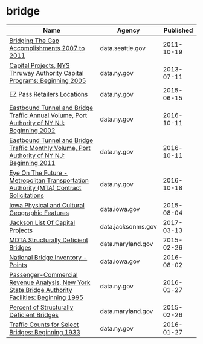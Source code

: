 # bridge

Name | Agency | Published
---- | ---- | ---------
[Bridging The Gap Accomplishments 2007 to 2011](../datasets/vsae-57cr.md) | data.seattle.gov | 2011-10-19
[Capital Projects, NYS Thruway Authority Capital Programs: Beginning 2005](../datasets/n5iq-rskv.md) | data.ny.gov | 2013-07-11
[EZ Pass Retailers Locations](../datasets/y59h-w6v4.md) | data.ny.gov | 2015-06-15
[Eastbound Tunnel and Bridge Traffic Annual Volume, Port Authority of NY NJ: Beginning 2002](../datasets/9ray-6dmy.md) | data.ny.gov | 2016-10-11
[Eastbound Tunnel and Bridge Traffic Monthly Volume, Port Authority of NY NJ: Beginning 2011](../datasets/5uvq-7ebw.md) | data.ny.gov | 2016-10-11
[Eye On The Future - Metropolitan Transportation Authority (MTA) Contract Solicitations](../datasets/e3e7-qwer.md) | data.ny.gov | 2016-10-18
[Iowa Physical and Cultural Geographic Features](../datasets/uedc-2fk7.md) | data.iowa.gov | 2015-08-04
[Jackson List Of Capital Projects](../datasets/cay5-ipen.md) | data.jacksonms.gov | 2017-03-13
[MDTA Structurally Deficient Bridges](../datasets/g2ds-rrjk.md) | data.maryland.gov | 2015-02-26
[National Bridge Inventory - Points](../datasets/idc9-ny42.md) | data.iowa.gov | 2016-08-02
[Passenger-Commercial Revenue Analysis, New York State Bridge Authority Facilities: Beginning 1995](../datasets/chh6-mt9c.md) | data.ny.gov | 2016-01-27
[Percent of Structurally Deficient Bridges](../datasets/ycg8-2z84.md) | data.maryland.gov | 2015-02-26
[Traffic Counts for Select Bridges: Beginning 1933](../datasets/5qpa-id23.md) | data.ny.gov | 2016-01-27

